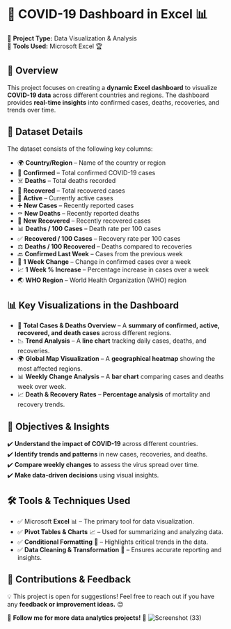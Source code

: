 # 🦠 COVID-19 Dashboard in Excel 📊  

📌 **Project Type:** Data Visualization & Analysis  
📌 **Tools Used:** Microsoft Excel 🏆  

## 🌟 Overview  
This project focuses on creating a **dynamic Excel dashboard** to visualize **COVID-19 data** across different countries and regions. The dashboard provides **real-time insights** into confirmed cases, deaths, recoveries, and trends over time.  

## 📂 Dataset Details  
The dataset consists of the following key columns:  

- 🌍 **Country/Region** – Name of the country or region  
- 🔢 **Confirmed** – Total confirmed COVID-19 cases  
- ☠️ **Deaths** – Total deaths recorded  
- 💪 **Recovered** – Total recovered cases  
- 🔴 **Active** – Currently active cases  
- ➕ **New Cases** – Recently reported cases  
- ⚰️ **New Deaths** – Recently reported deaths  
- 🏥 **New Recovered** – Recently recovered cases  
- 📊 **Deaths / 100 Cases** – Death rate per 100 cases  
- ✅ **Recovered / 100 Cases** – Recovery rate per 100 cases  
- ⚖️ **Deaths / 100 Recovered** – Deaths compared to recoveries  
- 🔙 **Confirmed Last Week** – Cases from the previous week  
- 🔄 **1 Week Change** – Change in confirmed cases over a week  
- 📈 **1 Week % Increase** – Percentage increase in cases over a week  
- 🌏 **WHO Region** – World Health Organization (WHO) region  

## 📊 Key Visualizations in the Dashboard  
- 🚀 **Total Cases & Deaths Overview** – A **summary of confirmed, active, recovered, and death cases** across different regions.  
- 📉 **Trend Analysis** – A **line chart** tracking daily cases, deaths, and recoveries.  
- 🌍 **Global Map Visualization** – A **geographical heatmap** showing the most affected regions.  
- 📊 **Weekly Change Analysis** – A **bar chart** comparing cases and deaths week over week.  
- 📈 **Death & Recovery Rates** – **Percentage analysis** of mortality and recovery trends.  

## 🎯 Objectives & Insights  
✔️ **Understand the impact of COVID-19** across different countries.  
✔️ **Identify trends and patterns** in new cases, recoveries, and deaths.  
✔️ **Compare weekly changes** to assess the virus spread over time.  
✔️ **Make data-driven decisions** using visual insights.  

## 🛠️ Tools & Techniques Used  
- ✅ Microsoft **Excel** 📊 – The primary tool for data visualization.  
- ✅ **Pivot Tables & Charts** 📈 – Used for summarizing and analyzing data.  
- ✅ **Conditional Formatting** 🎨 – Highlights critical trends in the data.  
- ✅ **Data Cleaning & Transformation** 🧹 – Ensures accurate reporting and insights.  

## 📢 Contributions & Feedback  
💡 This project is open for suggestions! Feel free to reach out if you have any **feedback or improvement ideas.** 😊  

📍 **Follow me for more data analytics projects!** 🚀 
![Screenshot (33)](https://github.com/user-attachments/assets/ebf90602-1781-4ca8-ab02-d5ca79b4b163)


